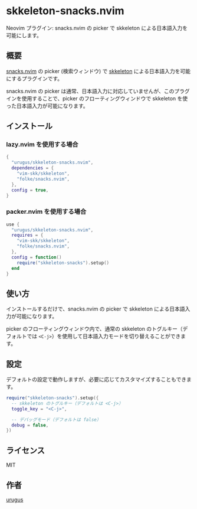 # skkeleton-snacks.nvim

Neovim プラグイン: snacks.nvim の picker で skkeleton による日本語入力を可能にします。

## 概要

[snacks.nvim](https://github.com/folke/snacks.nvim) の picker (検索ウィンドウ) で [skkeleton](https://github.com/vim-skk/skkeleton) による日本語入力を可能にするプラグインです。

snacks.nvim の picker は通常、日本語入力に対応していませんが、このプラグインを使用することで、picker のフローティングウィンドウで skkeleton を使った日本語入力が可能になります。

## インストール

### lazy.nvim を使用する場合

```lua
{
  "urugus/skkeleton-snacks.nvim",
  dependencies = {
    "vim-skk/skkeleton",
    "folke/snacks.nvim",
  },
  config = true,
}
```

### packer.nvim を使用する場合

```lua
use {
  "urugus/skkeleton-snacks.nvim",
  requires = {
    "vim-skk/skkeleton",
    "folke/snacks.nvim",
  },
  config = function()
    require("skkeleton-snacks").setup()
  end
}
```

## 使い方

インストールするだけで、snacks.nvim の picker で skkeleton による日本語入力が可能になります。

picker のフローティングウィンドウ内で、通常の skkeleton のトグルキー（デフォルトでは `<C-j>`）を使用して日本語入力モードを切り替えることができます。

## 設定

デフォルトの設定で動作しますが、必要に応じてカスタマイズすることもできます。

```lua
require("skkeleton-snacks").setup({
  -- skkeleton のトグルキー（デフォルトは <C-j>）
  toggle_key = "<C-j>",

  -- デバッグモード（デフォルトは false）
  debug = false,
})
```

## ライセンス

MIT

## 作者

[urugus](https://github.com/urugus)